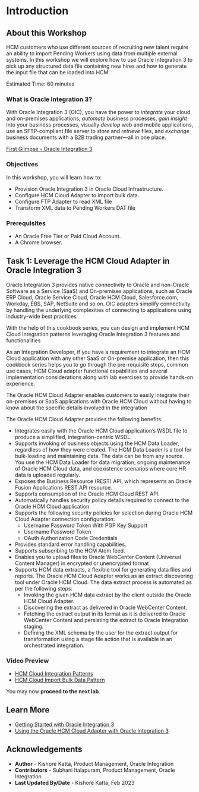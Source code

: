 # Introduction

## About this Workshop

HCM customers who use different sources of recruiting new talent require an ability to import Pending Workers using data from multiple external systems. In this workshop we will explore how to use Oracle Integration 3 to pick up any structured data file containing new hires and how to generate the input file that can be loaded into HCM.

Estimated Time: 60 minutes

### What is Oracle Integration 3?
With Oracle Integration 3 (OIC), you have the power to *integrate* your cloud and on-premises applications, *automate* business processes, *gain insight* into your business processes, visually *develop* web and mobile applications, use an SFTP-compliant file server to *store* and *retrieve* files, and *exchange* business documents with a B2B trading partner—all in one place.

[First Glimpse - Oracle Integration 3](youtube:yW3TEBWkFbg)

### Objectives

In this workshop, you will learn how to:

* Provision Oracle Integration 3 in Oracle Cloud Infrastructure.
* Configure HCM Cloud Adapter to import bulk data.
* Configure FTP Adapter to read XML file
* Transform XML data to Pending Workers DAT file


### Prerequisites

* An Oracle Free Tier or Paid Cloud Account.
* A Chrome browser.

## Task 1: Leverage the HCM Cloud Adapter in Oracle Integration 3

Oracle Integration 3 provides native connectivity to Oracle and non-Oracle Software as a Service (SaaS) and On-premises applications, such as Oracle ERP Cloud, Oracle Service Cloud, Oracle HCM Cloud, Salesforce.com, Workday, EBS, SAP, NetSuite and so on. OIC adapters simplify connectivity by handling the underlying complexities of connecting to applications using industry-wide best practices

With the help of this cookbook series, you can design and implement HCM Cloud Integration patterns leveraging Oracle Integration 3 features and functionalities

As an Integration Developer, if you have a requirement to integrate an HCM Cloud application with any other SaaS or On-premise application, then this cookbook series helps you to go through the pre-requisite steps, common use cases, HCM Cloud adapter functional capabilities and several implementation considerations along with lab exercises to provide hands-on experience.

The Oracle HCM Cloud Adapter enables customers to easily integrate their on-premises or SaaS applications with Oracle HCM Cloud without having to know about the specific details involved in the integration

The Oracle HCM Cloud Adapter provides the following benefits:
- Integrates easily with the Oracle HCM Cloud application’s WSDL file to produce a simplified, integration-centric WSDL.
- Supports invoking of business objects using the HCM Data Loader, regardless of how they were created. The HCM Data Loader is a tool for bulk-loading and maintaining data. The data can be from any source. You use the HCM Data Loader for data migration, ongoing maintenance of Oracle HCM Cloud data, and coexistence scenarios where core HR data is uploaded regularly.
- Exposes the Business Resource (REST) API, which represents an Oracle Fusion Applications REST API resource.
- Supports consumption of the Oracle HCM Cloud REST API.
- Automatically handles security policy details required to connect to the Oracle HCM Cloud application
- Supports the following security policies for selection during Oracle HCM Cloud Adapter connection configuration:
    - Username Password Token With PGP Key Support
    - Username Password Token
    - OAuth Authorization Code Credentials
- Provides standard error handling capabilities.
- Supports subscribing to the HCM Atom feed.
- Enables you to upload files to Oracle WebCenter Content (Universal Content Manager) in encrypted or unencrypted format
- Supports HCM data extracts, a flexible tool for generating data files and reports. The Oracle HCM Cloud Adapter works as an extract discovering tool under Oracle HCM Cloud. The data extract process is automated as per the following steps:
    - Invoking the given HCM data extract by the client outside the Oracle HCM Cloud Adapter.
    - Discovering the extract as delivered in Oracle WebCenter Content.
    - Fetching the extract output in its format as it is delivered to Oracle WebCenter Content and persisting the extract to Oracle Integration staging.
    - Defining the XML schema by the user for the extract output for transformation using a stage file action that is available in an orchestrated integration.

###	Video Preview

* [HCM Cloud Integration Patterns](https://videohub.oracle.com/media/HCM%20Cloud%20Integration%20Patterns/1_43t43y77)
* [HCM Cloud Import Bulk Data Pattern](https://videohub.oracle.com/media/HCM+Cloud+Bulk+Import+Pattern/1_v8ljf8ds)

You may now **proceed to the next lab**.

## Learn More

* [Getting Started with Oracle Integration 3](https://docs.oracle.com/en/cloud/paas/application-integration/index.html)
* [Using the Oracle HCM Cloud Adapter with Oracle Integration 3](https://docs.oracle.com/en/cloud/paas/application-integration/hcm-adapter/index.html)

## Acknowledgements

* **Author** - Kishore Katta, Product Management, Oracle Integration
* **Contributors** - Subhani Italapuram, Product Management, Oracle Integration
* **Last Updated By/Date** - Kishore Katta, Feb 2023
